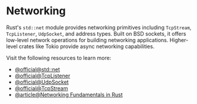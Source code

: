 # Networking

Rust's `std::net` module provides networking primitives including `TcpStream`, `TcpListener`, `UdpSocket`, and address types. Built on BSD sockets, it offers low-level network operations for building networking applications. Higher-level crates like Tokio provide async networking capabilities.

Visit the following resources to learn more:

- [@official@std\:\:net](https://doc.rust-lang.org/std/net/)
- [@official@TcpListener](https://doc.rust-lang.org/std/net/struct.TcpListener.html)
- [@official@UdpSocket](https://doc.rust-lang.org/std/net/struct.UdpSocket.html)
- [@official@TcpStream](https://doc.rust-lang.org/std/net/struct.TcpStream.html)
- [@article@Networking Fundamentals in Rust](https://medium.com/@murataslan1/networking-fundamentals-in-rust-525dcfbd5058)
